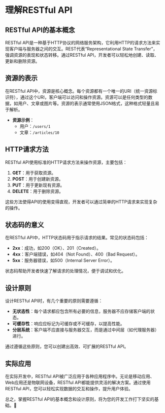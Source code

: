 ﻿# 理解RESTful API

## RESTful API的基本概念

RESTful API是一种基于HTTP协议的网络服务架构，它利用HTTP的请求方法来实现客户端与服务器之间的交互。REST代表“Representational State Transfer”，强调资源的表现和状态转移。通过RESTful API，开发者可以轻松地创建、读取、更新和删除资源。

## 资源的表示

在RESTful API中，资源是核心概念。每个资源都有一个唯一的URI（统一资源标识符），通过这个URI，客户端可以访问和操作资源。资源可以是任何类型的数据，如用户、文章或图片等。资源的表示通常使用JSON格式，这种格式轻量且易于解析。

- **资源示例**：
  - 用户：`/users/1`
  - 文章：`/articles/10`

## HTTP请求方法

RESTful API使用标准的HTTP请求方法来操作资源，主要包括：

1. **GET**：用于获取资源。
2. **POST**：用于创建新资源。
3. **PUT**：用于更新现有资源。
4. **DELETE**：用于删除资源。

这些方法使得API的使用变得直观，开发者可以通过简单的HTTP请求来实现复杂的操作。

## 状态码的意义

在RESTful API中，HTTP状态码用于指示请求的结果。常见的状态码包括：

- **2xx**：成功，如200（OK）、201（Created）。
- **4xx**：客户端错误，如404（Not Found）、400（Bad Request）。
- **5xx**：服务器错误，如500（Internal Server Error）。

状态码帮助开发者快速了解请求的处理情况，便于调试和优化。

## 设计原则

设计RESTful API时，有几个重要的原则需要遵循：

- **无状态性**：每个请求都应包含所有必要的信息，服务器不应存储客户端的状态。
- **可缓存性**：响应应标记为可缓存或不可缓存，以提高性能。
- **分层系统**：客户端不应直接与服务器交互，而是通过中间层（如代理服务器）进行。

通过遵循这些原则，您可以创建出高效、可扩展的RESTful API。

## 实际应用

在实际开发中，RESTful API被广泛应用于各种应用程序中。无论是移动应用、Web应用还是物联网设备，RESTful API都能提供灵活的解决方案。通过使用RESTful API，您可以轻松实现数据的交互和操作，提升用户体验。

总之，掌握RESTful API的基本概念和设计原则，将为您的开发工作打下坚实的基础。🚀